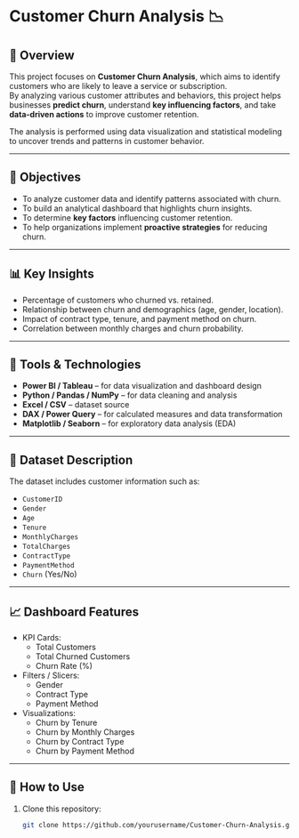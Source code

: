 # Customer Churn Analysis 📉

## 🧾 Overview
This project focuses on **Customer Churn Analysis**, which aims to identify customers who are likely to leave a service or subscription.  
By analyzing various customer attributes and behaviors, this project helps businesses **predict churn**, understand **key influencing factors**, and take **data-driven actions** to improve customer retention.

The analysis is performed using data visualization and statistical modeling to uncover trends and patterns in customer behavior.

---

## 🎯 Objectives
- To analyze customer data and identify patterns associated with churn.
- To build an analytical dashboard that highlights churn insights.
- To determine **key factors** influencing customer retention.
- To help organizations implement **proactive strategies** for reducing churn.

---

## 📊 Key Insights
- Percentage of customers who churned vs. retained.
- Relationship between churn and demographics (age, gender, location).
- Impact of contract type, tenure, and payment method on churn.
- Correlation between monthly charges and churn probability.

---

## 🧰 Tools & Technologies
- **Power BI / Tableau** – for data visualization and dashboard design  
- **Python / Pandas / NumPy** – for data cleaning and analysis  
- **Excel / CSV** – dataset source  
- **DAX / Power Query** – for calculated measures and data transformation  
- **Matplotlib / Seaborn** – for exploratory data analysis (EDA)

---

## 🧩 Dataset Description
The dataset includes customer information such as:
- `CustomerID`
- `Gender`
- `Age`
- `Tenure`
- `MonthlyCharges`
- `TotalCharges`
- `ContractType`
- `PaymentMethod`
- `Churn` (Yes/No)
  

---

## 📈 Dashboard Features
- KPI Cards:
  - Total Customers
  - Total Churned Customers
  - Churn Rate (%)
- Filters / Slicers:
  - Gender
  - Contract Type
  - Payment Method
- Visualizations:
  - Churn by Tenure
  - Churn by Monthly Charges
  - Churn by Contract Type
  - Churn by Payment Method

---

## 🚀 How to Use
1. Clone this repository:
   ```bash
   git clone https://github.com/yourusername/Customer-Churn-Analysis.git

